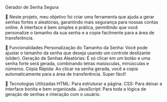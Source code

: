 Gerador de Senha Segura



 🔐 Neste projeto, meu objetivo foi criar uma ferramenta que ajuda a gerar senhas fortes e aleatórias, garantindo mais segurança para nossas contas online.
A interface é bem simples e prática, permitindo que você personalize o tamanho da sua senha e a copie facilmente para a área de transferência.

🌟 Funcionalidades
Personalização do Tamanho da Senha: Você pode ajustar o tamanho da senha que deseja usando um controle deslizante (slider).
Geração de Senhas Aleatórias: É só clicar em um botão e uma senha forte será gerada, combinando letras maiúsculas, minúsculas e números.
Cópia Rápida: Ao clicar na senha gerada, você a copia automaticamente para a área de transferência. Super fácil!

🚀 Tecnologias Utilizadas
HTML: Para estruturar a página.
CSS: Para deixar a interface bonita e bem organizada.
JavaScript: Para toda a lógica de geração de senhas e interação com o usuário.


